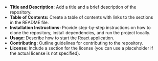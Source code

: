 - **Title and Description:** Add a title and a brief description of the repository.
- **Table of Contents:** Create a table of contents with links to the sections in the README file.
- **Installation Instructions:** Provide step-by-step instructions on how to clone the repository, install dependencies, and run the project locally.
- **Usage:** Describe how to start the React application.
- **Contributing:** Outline guidelines for contributing to the repository.
- **License:** Include a section for the license (you can use a placeholder if the actual license is not specified).
